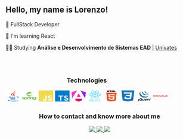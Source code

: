 ## Hello, my name is Lorenzo!

<div display="inline-block">
    <!--<p>📌 Rio Grande do Sul, Brazil</p>-->
    <p>💼 FullStack Developer</p>
    <p>📖 I'm learning React</p>
    <p>👨‍💻 Studying <strong>Análise e Desenvolvimento de Sistemas EAD</strong> | <a href="https://www.univates.br/">Univates</a></p>
</div>

##

<div style="display: inline-block" align="center"><br>
    <h3>Technologies</h3>
    <img alt="Lorenzo-Java" align="center" width="40" height="30" src="https://raw.githubusercontent.com/devicons/devicon/master/icons/java/java-original.svg">
    <img alt="Lorenzo-Spring" align="center" width="40" height="30" src="https://github.com/devicons/devicon/blob/master/icons/spring/spring-original-wordmark.svg">
    <img alt="Lorenzo-JS" align="center" width="40" height="30" src="https://raw.githubusercontent.com/devicons/devicon/master/icons/javascript/javascript-plain.svg">
    <img alt="Lorenzo-Typescript" align="center" width="40" height="30" src="https://github.com/devicons/devicon/blob/master/icons/typescript/typescript-original.svg">
    <img alt="Lorenzo-React" align="center" width="40" height="30" src="https://github.com/devicons/devicon/blob/master/icons/angular/angular-original.svg">
    <img alt="Lorenzo-React" align="center" width="40" height="30" src="https://github.com/devicons/devicon/blob/master/icons/react/react-original-wordmark.svg">
    <img alt="Lorenzo-HTML" align="center" width="40" height="30" src="https://github.com/devicons/devicon/blob/master/icons/html5/html5-original-wordmark.svg">
    <img alt="Lorenzo-CSS" align="center" width="40" height="30" src="https://raw.githubusercontent.com/devicons/devicon/master/icons/css3/css3-plain.svg">
    <img alt="Lorenzo-JQuery" align="center" width="40" height="30" src="https://github.com/devicons/devicon/blob/master/icons/jquery/jquery-original-wordmark.svg">    
    <img alt="Lorenzo-SQL" align="center" width="40" height="30" src="https://github.com/devicons/devicon/blob/master/icons/oracle/oracle-original.svg">
</div>

##
    
<div align="center">
    <h3>How to contact and know more about me</h3>
    <a href="https://www.linkedin.com/in/lorenzo-busolli" target="_blank">
        <img src="https://img.shields.io/badge/-LinkedIn-%230077B5?style=for-the-badge&logo=linkedin&logoColor=white">
    </a>
    <a href="mailto:lorenzo_busolli@hotmail.com" target="_blank">
        <img src="https://img.shields.io/badge/Microsoft_Outlook-0078D4?style=for-the-badge&logo=microsoft-outlook&logoColor=white">
    </a>
    <a href="https://www.instagram.com/lorenzo_b3" target="_blank">
        <img src="https://img.shields.io/badge/-Instagram-%23E4405F?style=for-the-badge&logo=instagram&logoColor=white" target="_blank">
    </a>
</div>
